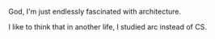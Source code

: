 ---
---
God, I'm just endlessly fascinated with architecture.

I like to think that in another life, I studied arc instead of CS.

